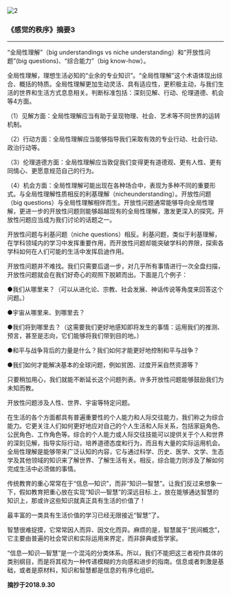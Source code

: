 ![2](https://gitee.com/pyshi3/pyshi3_library/raw/master/2018-zhou-piano/%E6%84%9F%E8%A7%893.jpg)

### 《感觉的秩序》摘要3
----

“全局性理解”（big understandings vs niche understanding）和“开放性问题”(big questions)、“综合能力”（big know-how）。

全局性理解，理想生活必知的“业余的专业知识”。“全局性理解”这个术语体现出综合、概括的特质。全局性理解更加生动灵活、具有适应性，更积极主动，与我们生活的世界和生活方式息息相关。判断标准包括：深刻见解、行动、伦理道德、机会等4方面。

（1）见解方面：全局性理解应当有助于呈现物理、社会、艺术等不同世界的运转机制。

（2）行动方面：全局性理解应当能够指导我们采取有效的专业行动、社会行动、政治行动等。

（3）伦理道德方面：全局性理解应当敦促我们变得更有道德观、更有人性、更有同情心、更愿意规范自己的行为。

（4）机会方面：全局性理解可能出现在各种场合中，表现为多种不同的重要形式。与全局性理解性质相反的利基理解（nicheunderstanding）。开放性问题（big questions）与全局性理解相伴而生。开放性问题通常能够导向全局性理解，更进一步的开放性问题则能够超越现有的全局性理解，激发更深入的探究。开放性问题应当成为我们讨论的话题之一。

开放性问题与利基问题（niche questions）相反。利基问题，类似于利基理解，在学科领域内的学习中发挥重要作用，而开放性问题却能突破学科的界限，探索各学科如何在人们可能的生活中发挥启迪作用。

开放性问题并不难找。我们只需要后退一步，对几乎所有事情进行一次全盘扫描，开放性问题就会在我们好奇心的观照下脱颖而出。下面是几个例子：

●我们从哪里来？（可以从进化论、宗教、社会发展、神话传说等角度来回答这个问题。）

●宇宙从哪里来、到哪里去？

●我们将到哪里去？（这需要我们更好地感知即将发生的事情：运用我们的推测、预言，甚至是志向，它们能够将我们带到目的地。）

●和平与战争背后的力量是什么？我们如何才能更好地控制和平与战争？

●我们如何才能解决基本的全球问题，例如贫困、过度开采自然资源等？

只要稍加用心，我们就能不断延长这个问题列表。许多开放性问题能够鼓励我们为未知而教。

开放性问题涉及人性、世界、宇宙等特定问题。

在生活的各个方面都具有普遍重要性的个人能力和人际交往能力，我们称之为综合能力。它更关注人们如何更好地应对自己的个人生活和人际关系，包括家庭角色、公民角色、工作角色等。综合的个人能力或人际交往技能可以提供关于个人和世界的深刻见解，指导实际行动，培养道德态度和行为，而且有大量的实际运用机会。全局性理解是能够带来广泛认知的内容，它与通过科学、历史、医学、文学、生态学及其他领域的知识来了解世界、了解生活有关。相反，综合能力则涉及了解如何完成生活中必须做的事情。

传统教育的重心常常在于“信息—知识”，而非“知识—智慧”。让我们反过来想象一下，假如教育把重心放在实现“知识—智慧”的深远目标.上，放在能够通达智慧的知识上，那或许这些知识就真正具有生活的价值了！

最丰富的一类具有生活价值的学习已经无限接近“智慧”了。

智慧很难捉摸，它常常因人而异、因文化而异。麻烦的是，智慧属于“民间概念”，它主要由普遍的社会常识和实际运用来界定，而非辞典或哲学家。

“信息—知识—智慧”是一个混沌的分类体系。所以，我们不能把这三者视作具体的类别纲目，而是将其视为一种传递模糊的方向感和进步的指南。信息或者刺激是基础，或者是原材料，知识和智慧都是信息的有序化组织。

**摘抄于2018.9.30**